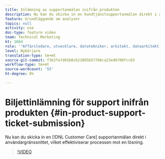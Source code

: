 ```yaml
---
title: Inlämning av supportanmälan inifrån produkten
description: Nu kan du skicka in en kundtjänstsupportanmälan direkt i användargränssnittet, vilket effektiviserar processen mot en lösning.
feature: Grundläggande om analyser
topics: null
activity: use
doc-type: feature video
team: Technical Marketing
kt: 1664
role: '"Affärsledare, utvecklare, datatekniker, arkitekt, dataarkitekt, administratör, ledare"'
level: Nybörjare
translation-type: tm+mt
source-git-commit: f3b3fa7d91b0cb21005b57768ca23ed6700fcc03
workflow-type: tm+mt
source-wordcount: '55'
ht-degree: 0%

---
```



# Biljettinlämning för support inifrån produkten {#in-product-support-ticket-submission}

Nu kan du skicka in en [!DNL Customer Care] supportanmälan direkt i användargränssnittet, vilket effektiviserar processen mot en lösning.

>[!VIDEO](https://video.tv.adobe.com/v/23133/?quality=12)
